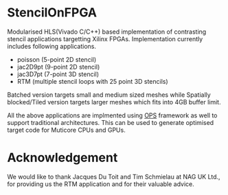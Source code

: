 # StencilOnFPGA
Modularised HLS(Vivado C/C++) based implementation of contrasting stencil applications targetting Xilinx FPGAs. 
Implementation currently includes following applications.
- poisson (5-point 2D stencil) 
- jac2D9pt (9-point 2D stencil) 
- jac3D7pt (7-point 3D stencil) 
- RTM (multiple stencil loops with 25 point 3D stencils)

Batched version targets small and medium sized meshes while Spatially blocked/Tiled version targets larger meshes which fits into 4GB buffer limit.

All the above applications are implmented using [OPS](https://github.com/OP-DSL/OPS) framework as well to support traditional architectures. 
This can be used to generate optimised target code for Muticore CPUs and GPUs.

# Acknowledgement
We would like to thank Jacques Du Toit and Tim Schmielau at NAG UK Ltd., for providing us the RTM application and for their valuable advice.
